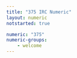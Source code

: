 ```yaml
---
title: "375 IRC Numeric"
layout: numeric
notstarted: true

numeric: "375"
numeric-groups:
    - welcome
---
```

